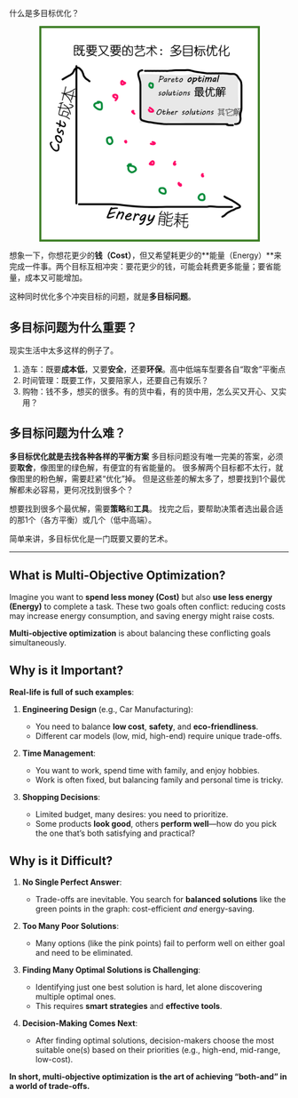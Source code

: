 什么是多目标优化？

<img src="/assets/images/MOIllustration.png" alt="示例图" width="400" style="display: block; margin: auto;">


想象一下，你想花更少的**钱（Cost）**，但又希望耗更少的**能量（Energy）**来完成一件事。两个目标互相冲突：要花更少的钱，可能会耗费更多能量；要省能量，成本又可能增加。

这种同时优化多个冲突目标的问题，就是**多目标问题**。

## 多目标问题为什么重要？
现实生活中太多这样的例子了。
1. 造车：既要**成本低**，又要**安全**，还要**环保**。高中低端车型要各自“取舍”平衡点
2. 时间管理：既要工作，又要陪家人，还要自己有娱乐？
3. 购物：钱不多，想买的很多。有的货中看，有的货中用，怎么买又开心、又实用？
  
## 多目标问题为什么难？
**多目标优化就是去找各种各样的平衡方案**
多目标问题没有唯一完美的答案，必须要**取舍**，像图里的绿色解，有便宜的有省能量的。
很多解两个目标都不太行，就像图里的粉色解，需要赶紧“优化”掉。
但是这些差的解太多了，想要找到1个最优解都未必容易，更何况找到很多个？

想要找到很多个最优解，需要**策略**和**工具**。
找完之后，要帮助决策者选出最合适的那1个（各方平衡）或几个（低中高端）。

简单来讲，多目标优化是一门既要又要的艺术。

--- 

## What is Multi-Objective Optimization?  
Imagine you want to **spend less money (Cost)** but also **use less energy (Energy)** to complete a task. These two goals often conflict: reducing costs may increase energy consumption, and saving energy might raise costs.  

**Multi-objective optimization** is about balancing these conflicting goals simultaneously.  


## **Why is it Important?**  
**Real-life is full of such examples**:  

1. **Engineering Design** (e.g., Car Manufacturing):  
   - You need to balance **low cost**, **safety**, and **eco-friendliness**.  
   - Different car models (low, mid, high-end) require unique trade-offs.  

2. **Time Management**:  
   - You want to work, spend time with family, and enjoy hobbies.  
   - Work is often fixed, but balancing family and personal time is tricky.  

3. **Shopping Decisions**:  
   - Limited budget, many desires: you need to prioritize.  
   - Some products **look good**, others **perform well**—how do you pick the one that’s both satisfying and practical?  

## **Why is it Difficult?**  
1. **No Single Perfect Answer**:  
   - Trade-offs are inevitable. You search for **balanced solutions** like the green points in the graph: cost-efficient *and* energy-saving.  

2. **Too Many Poor Solutions**:  
   - Many options (like the pink points) fail to perform well on either goal and need to be eliminated.  

3. **Finding Many Optimal Solutions is Challenging**:  
   - Identifying just one best solution is hard, let alone discovering multiple optimal ones.  
   - This requires **smart strategies** and **effective tools**.  

4. **Decision-Making Comes Next**:  
   - After finding optimal solutions, decision-makers choose the most suitable one(s) based on their priorities (e.g., high-end, mid-range, low-cost).  

**In short, multi-objective optimization is the art of achieving “both-and” in a world of trade-offs.**  

